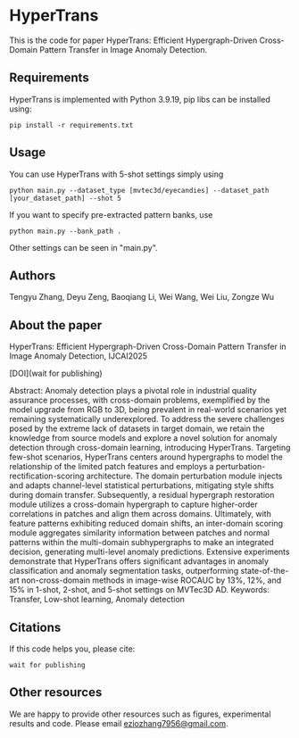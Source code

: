 # HyperTrans
This is the code for paper HyperTrans: Efficient Hypergraph-Driven Cross-Domain Pattern Transfer in Image Anomaly Detection.

## Requirements
HyperTrans is implemented with Python 3.9.19, pip libs can be installed using:
```
pip install -r requirements.txt
```

## Usage
You can use HyperTrans with 5-shot settings simply using 
```
python main.py --dataset_type [mvtec3d/eyecandies] --dataset_path [your_dataset_path] --shot 5
```

If you want to specify pre-extracted pattern banks, use
```
python main.py --bank_path .
```

Other settings can be seen in "main.py".

## Authors
Tengyu Zhang, Deyu Zeng, Baoqiang Li, Wei Wang, Wei Liu, Zongze Wu

## About the paper
HyperTrans: Efficient Hypergraph-Driven Cross-Domain Pattern Transfer in Image Anomaly Detection,
IJCAI2025

[DOI](wait for publishing)

Abstract: Anomaly detection plays a pivotal role in industrial quality assurance processes, with cross-domain problems, exemplified by the model upgrade from RGB to 3D, being prevalent in real-world scenarios yet remaining systematically underexplored. To address the severe challenges posed by the extreme lack of datasets in target domain, we retain the knowledge from source models and explore a novel solution for anomaly detection through cross-domain learning, introducing HyperTrans. Targeting few-shot scenarios, HyperTrans centers around hypergraphs to model the relationship of the limited patch features and employs a perturbation-rectification-scoring architecture. The domain perturbation module injects and adapts channel-level statistical perturbations, mitigating style shifts during domain transfer. Subsequently, a residual hypergraph restoration module utilizes a cross-domain hypergraph to capture higher-order correlations in patches and align them across domains. Ultimately, with feature patterns exhibiting reduced domain shifts, an inter-domain scoring module aggregates similarity information between patches and normal patterns within the multi-domain subhypergraphs to make an integrated decision, generating multi-level anomaly predictions. Extensive experiments demonstrate that HyperTrans offers significant advantages in anomaly classification and anomaly segmentation tasks, outperforming state-of-the-art non-cross-domain methods in image-wise ROCAUC by 13%, 12%, and 15% in 1-shot, 2-shot, and 5-shot settings on MVTec3D AD.
Keywords: Transfer, Low-shot learning, Anomaly detection

## Citations
If this code helps you, please cite:
```
wait for publishing
```

## Other resources
We are happy to provide other resources such as figures, experimental results and code. Please email eziozhang7956@gmail.com.
